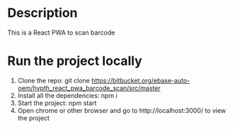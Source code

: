 # Description
This is a React PWA to scan barcode

# Run the project locally
1. Clone the repo: 
	git clone https://bitbucket.org/ebase-auto-oem/hypth_react_pwa_barcode_scan/src/master
2. Install all the dependencies: 
	npm i
3. Start the project: 
	npm start
4. Open chrome or other browser and go to http://localhost:3000/ to view the project

